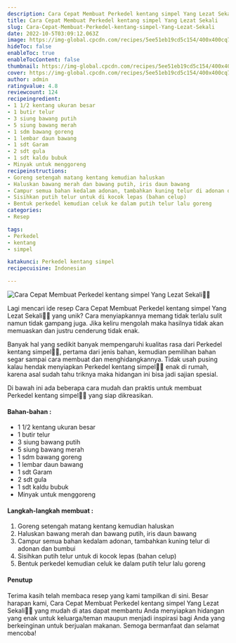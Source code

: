 ```yaml
---
description: Cara Cepat Membuat Perkedel kentang simpel Yang Lezat Sekali"
title: Cara Cepat Membuat Perkedel kentang simpel Yang Lezat Sekali
slug: Cara-Cepat-Membuat-Perkedel-kentang-simpel-Yang-Lezat-Sekali
date: 2022-10-5T03:09:12.063Z
image: https://img-global.cpcdn.com/recipes/5ee51eb19cd5c154/400x400cq70/photo.jpg
hideToc: false
enableToc: true
enableTocContent: false
thumbnail: https://img-global.cpcdn.com/recipes/5ee51eb19cd5c154/400x400cq70/photo.jpg
cover: https://img-global.cpcdn.com/recipes/5ee51eb19cd5c154/400x400cq70/photo.jpg
author: admin
ratingvalue: 4.8
reviewcount: 124
recipeingredient:
- 1 1/2 kentang ukuran besar
- 1 butir telur
- 3 siung bawang putih
- 5 siung bawang merah
- 1 sdm bawang goreng
- 1 lembar daun bawang
- 1 sdt Garam
- 2 sdt gula
- 1 sdt kaldu bubuk
- Minyak untuk menggoreng
recipeinstructions:
- Goreng setengah matang kentang kemudian haluskan
- Haluskan bawang merah dan bawang putih, iris daun bawang
- Campur semua bahan kedalam adonan, tambahkan kuning telur di adonan dan bumbui
- Sisihkan putih telur untuk di kocok lepas (bahan celup)
- Bentuk perkedel kemudian celuk ke dalam putih telur lalu goreng
categories:
- Resep

tags:
- Perkedel
- kentang
- simpel

katakunci: Perkedel kentang simpel
recipecuisine: Indonesian

---
```


![Cara Cepat Membuat Perkedel kentang simpel Yang Lezat Sekali👩‍🍳](https://img-global.cpcdn.com/recipes/5ee51eb19cd5c154/400x400cq70/photo.jpg)

Lagi mencari ide resep Cara Cepat Membuat Perkedel kentang simpel Yang Lezat Sekali👩‍🍳 yang unik? Cara menyiapkannya memang tidak terlalu sulit namun tidak gampang juga. Jika keliru mengolah maka hasilnya tidak akan memuaskan dan justru cenderung tidak enak.

Banyak hal yang sedikit banyak mempengaruhi kualitas rasa dari Perkedel kentang simpel👩‍🍳, pertama dari jenis bahan, kemudian pemilihan bahan segar sampai cara membuat dan menghidangkannya. Tidak usah pusing kalau hendak menyiapkan Perkedel kentang simpel👩‍🍳 enak di rumah, karena asal sudah tahu triknya maka hidangan ini bisa jadi sajian spesial.

Di bawah ini ada beberapa cara mudah dan praktis untuk membuat Perkedel kentang simpel👩‍🍳 yang siap dikreasikan.

<!--inarticleads1-->

#### Bahan-bahan :

- 1 1/2 kentang ukuran besar
- 1 butir telur
- 3 siung bawang putih
- 5 siung bawang merah
- 1 sdm bawang goreng
- 1 lembar daun bawang
- 1 sdt Garam
- 2 sdt gula
- 1 sdt kaldu bubuk
- Minyak untuk menggoreng

<!--inarticleads2-->

#### Langkah-langkah membuat :

1. Goreng setengah matang kentang kemudian haluskan
1. Haluskan bawang merah dan bawang putih, iris daun bawang
1. Campur semua bahan kedalam adonan, tambahkan kuning telur di adonan dan bumbui
1. Sisihkan putih telur untuk di kocok lepas (bahan celup)
1. Bentuk perkedel kemudian celuk ke dalam putih telur lalu goreng

#### Penutup

Terima kasih telah membaca resep yang kami tampilkan di sini. Besar harapan kami, Cara Cepat Membuat Perkedel kentang simpel Yang Lezat Sekali👩‍🍳 yang mudah di atas dapat membantu Anda menyiapkan hidangan yang enak untuk keluarga/teman maupun menjadi inspirasi bagi Anda yang berkeinginan untuk berjualan makanan. Semoga bermanfaat dan selamat mencoba!